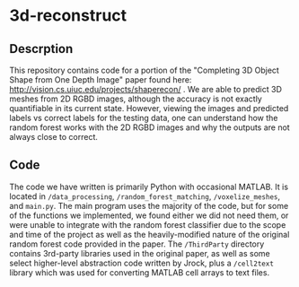 # 3d-reconstruct

## Descrption
This repository contains code for a portion of the "Completing 3D Object Shape from One Depth Image" paper found here: http://vision.cs.uiuc.edu/projects/shaperecon/ . We are able to predict 3D meshes from 2D RGBD images, although the accuracy is not exactly quantifiable in its current state. However, viewing the images and predicted labels vs correct labels for the testing data, one can understand how the random forest works with the 2D RGBD images and why the outputs are not always close to correct.

## Code
The code we have written is primarily Python with occasional MATLAB. It is located in `/data_processing`, `/random_forest_matching`, `/voxelize_meshes`, and `main.py`. The main program uses the majority of the code, but for some of the functions we implemented, we found either we did not need them, or were unable to integrate with the random forest classifier due to the scope and time of the project as well as the heavily-modified nature of the original random forest code provided in the paper. The `/ThirdParty` directory contains 3rd-party libraries used in the original paper, as well as some select higher-level abstraction code written by Jrock, plus a `/cell2text` library which was used for converting MATLAB cell arrays to text files.
